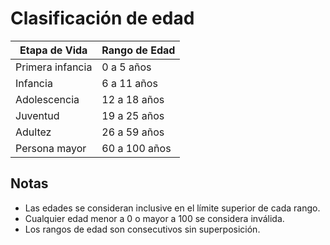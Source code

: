 # Clasificación de edad

<div align=center>


|Etapa de Vida|Rango de Edad|
|-|-|
|Primera infancia|0 a 5 años|
|Infancia|6 a 11 años|
|Adolescencia|12 a 18 años|
|Juventud|19 a 25 años|
|Adultez|26 a 59 años|
|Persona mayor|60 a 100 años|

</div>

## Notas

- Las edades se consideran inclusive en el límite superior de cada rango.
- Cualquier edad menor a 0 o mayor a 100 se considera inválida.
- Los rangos de edad son consecutivos sin superposición.
